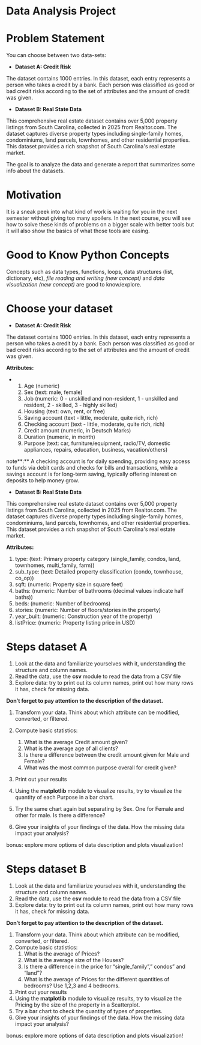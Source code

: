 # Data Analysis Project

# Problem Statement

You can choose between two data-sets:

- **Dataset A: Credit Risk**

The dataset contains 1000 entries. In this dataset, each entry represents a person who takes a credit by a bank. Each person was classified as good or bad credit risks according to the set of attributes and the amount of credit was given.

- **Dataset B: Real State Data**

This comprehensive real estate dataset contains over 5,000 property listings from South Carolina, collected in 2025 from Realtor.com. The dataset captures diverse property types including single-family homes, condominiums, land parcels, townhomes, and other residential properties. This dataset provides a rich snapshot of South Carolina's real estate market.

The goal is to analyze the data and generate a report that summarizes some info about the datasets.

# Motivation

It is a sneak peek into what kind of work is waiting for you in the next semester without giving too many spoilers. In the next course, you will see how to solve these kinds of problems on a bigger scale with better tools but it will also show the basics of what those tools are easing.

# Good to Know Python Concepts

Concepts such as data types, functions, loops, data structures (list, dictionary, etc), _file reading and writing (new concept)_ and _data visualization (new concept)_ are good to know/explore.

# Choose your dataset

- **Dataset A: Credit Risk**

The dataset contains 1000 entries. In this dataset, each entry represents a person who takes a credit by a bank. Each person was classified as good or bad credit risks according to the set of attributes and the amount of credit was given.

**Attributes:**

- 1.  Age (numeric)
    2.  Sex (text: male, female)
    3.  Job (numeric: 0 - unskilled and non-resident, 1 - unskilled and resident, 2 - skilled, 3 - highly skilled)
    4.  Housing (text: own, rent, or free)
    5.  Saving account (text - little, moderate, quite rich, rich)
    6.  Checking account (text - little, moderate, quite rich, rich)
    7.  Credit amount (numeric, in Deutsch Marks)
    8.  Duration (numeric, in month)
    9.  Purpose (text: car, furniture/equipment, radio/TV, domestic appliances, repairs, education, business, vacation/others)

note**:** A checking account is for daily spending, providing easy access to funds via debit cards and checks for bills and transactions, while a savings account is for long-term saving, typically offering interest on deposits to help money grow.

- **Dataset B: Real State Data**

This comprehensive real estate dataset contains over 5,000 property listings from South Carolina, collected in 2025 from Realtor.com. The dataset captures diverse property types including single-family homes, condominiums, land parcels, townhomes, and other residential properties. This dataset provides a rich snapshot of South Carolina's real estate market.

**Attributes:**

1.  type: (text: Primary property category (single_family, condos, land, townhomes, multi_family, farm))
2.  sub_type: (text: Detailed property classification (condo, townhouse, co_op))
3.  sqft: (numeric: Property size in square feet)
4.  baths: (numeric: Number of bathrooms (decimal values indicate half baths))
5.  beds: (numeric: Number of bedrooms)
6.  stories: (numeric: Number of floors/stories in the property)
7.  year_built: (numeric: Construction year of the property)
8.  listPrice: (numeric: Property listing price in USD)

# Steps dataset A

1.  Look at the data and familiarize yourselves with it, understanding the structure and column names.
2.  Read the data, use the **csv** module to read the data from a CSV file
3.  Explore data: try to print out its column names, print out how many rows it has, check for missing data.

**Don’t forget to pay attention to the description of the dataset.**

1.  Transform your data. Think about which attribute can be modified, converted, or filtered.

1.  Compute basic statistics:
    1.  What is the average Credit amount given?
    2.  What is the average age of all clients?
    3.  Is there a difference between the credit amount given for Male and Female?
    4.  What was the most common purpose overall for credit given?
2.  Print out your results
3.  Using the **matplotlib** module to visualize results, try to visualize the quantity of each Purpose in a bar chart.
4.  Try the same chart again but separating by Sex. One for Female and other for male. Is there a difference?
5.  Give your insights of your findings of the data. How the missing data impact your analysis?

  
bonus: explore more options of data description and plots visualization!

# Steps dataset B

1.  Look at the data and familiarize yourselves with it, understanding the structure and column names.
2.  Read the data, use the **csv** module to read the data from a CSV file
3.  Explore data: try to print out its column names, print out how many rows it has, check for missing data.

**Don’t forget to pay attention to the description of the dataset.**

1.  Transform your data. Think about which attribute can be modified, converted, or filtered.
2.  Compute basic statistics:
    1.  What is the average of Prices?
    2.  What is the average size of the Houses?
    3.  Is there a difference in the price for “single_family”,” condos” and “land”?
    4.  What is the average of Prices for the different quantities of bedrooms? Use 1,2,3 and 4 bedrooms.
3.  Print out your results
4.  Using the **matplotlib** module to visualize results, try to visualize the Pricing by the size of the property in a Scatterplot.
5.  Try a bar chart to check the quantity of types of properties.
6.  Give your insights of your findings of the data. How the missing data impact your analysis?

  
bonus: explore more options of data description and plots visualization!

